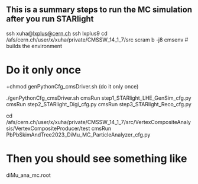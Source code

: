 ## This is a summary steps to run the MC simulation after you run STARlight
ssh xuha@lxplus@cern.ch
ssh lxplus9
cd /afs/cern.ch/user/x/xuha/private/CMSSW_14_1_7/src
scram b -j8
cmsenv # builds the environment

# Do it only once
+chmod genPythonCfg_cmsDriver.sh (do it only once)

./genPythonCfg_cmsDriver.sh
cmsRun step1_STARlight_LHE_GenSim_cfg.py
cmsRun step2_STARlight_Digi_cfg.py
cmsRun step3_STARlight_Reco_cfg.py

cd /afs/cern.ch/user/x/xuha/private/CMSSW_14_1_7/src/VertexCompositeAnalysis/VertexCompositeProducer/test
cmsRun PbPbSkimAndTree2023_DiMu_MC_ParticleAnalyzer_cfg.py

# Then you should see something like
diMu_ana_mc.root 

